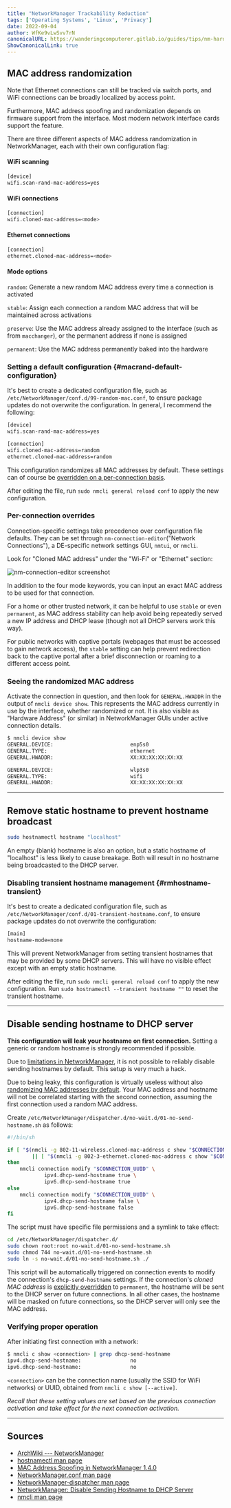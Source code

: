```yaml
---
title: "NetworkManager Trackability Reduction"
tags: ['Operating Systems', 'Linux', 'Privacy']
date: 2022-09-04
author: WfKe9vLwSvv7rN
canonicalURL: https://wanderingcomputerer.gitlab.io/guides/tips/nm-hardening/
ShowCanonicalLink: true
---
```


## MAC address randomization

Note that Ethernet connections can still be tracked via switch ports, and WiFi connections can be broadly localized by access point.

Furthermore, MAC address spoofing and randomization depends on firmware support from the interface. Most modern network interface cards support the feature.

There are three different aspects of MAC address randomization in NetworkManager, each with their own configuration flag:

#### WiFi scanning

```bash
[device]
wifi.scan-rand-mac-address=yes
```

#### WiFi connections

```bash
[connection]
wifi.cloned-mac-address=<mode>
```

#### Ethernet connections

```bash
[connection]
ethernet.cloned-mac-address=<mode>
```

#### Mode options

`random`: Generate a new random MAC address every time a connection is activated

`stable`: Assign each connection a random MAC address that will be maintained across activations

`preserve`: Use the MAC address already assigned to the interface (such as from `macchanger`), or the permanent address if none is assigned

`permanent`: Use the MAC address permanently baked into the hardware

### Setting a default configuration {#macrand-default-configuration}

It's best to create a dedicated configuration file, such as `/etc/NetworkManager/conf.d/99-random-mac.conf`, to ensure package updates do not overwrite the configuration. In general, I recommend the following:

```bash
[device]
wifi.scan-rand-mac-address=yes

[connection]
wifi.cloned-mac-address=random
ethernet.cloned-mac-address=random
```

This configuration randomizes all MAC addresses by default. These settings can of course be [overridden on a per-connection basis](#per-connection-overrides).

After editing the file, run `sudo nmcli general reload conf` to apply the new configuration.

### Per-connection overrides

Connection-specific settings take precedence over configuration file defaults. They can be set through `nm-connection-editor`("Network Connections"), a DE-specific network settings GUI, `nmtui`, or `nmcli`.

Look for "Cloned MAC address" under the "Wi-Fi" or "Ethernet" section:

![nm-connection-editor screenshot](/images/nm-connection-editor.webp)

In addition to the four mode keywords, you can input an exact MAC address to be used for that connection.

For a home or other trusted network, it can be helpful to use `stable` or even `permanent`, as MAC address stability can help avoid being repeatedly served a new IP address and DHCP lease (though not all DHCP servers work this way).

For public networks with captive portals (webpages that must be accessed to gain network access), the `stable` setting can help prevent redirection back to the captive portal after a brief disconnection or roaming to a different access point.

### Seeing the randomized MAC address

Activate the connection in question, and then look for `GENERAL.HWADDR` in the output of `nmcli device show`. This represents the MAC address currently in use by the interface, whether randomized or not. It is also visible as "Hardware Address" (or similar) in NetworkManager GUIs under active connection details.

```bash
$ nmcli device show
GENERAL.DEVICE:                         enp5s0
GENERAL.TYPE:                           ethernet
GENERAL.HWADDR:                         XX:XX:XX:XX:XX:XX

GENERAL.DEVICE:                         wlp3s0
GENERAL.TYPE:                           wifi
GENERAL.HWADDR:                         XX:XX:XX:XX:XX:XX
```

---

## Remove static hostname to prevent hostname broadcast


```bash
sudo hostnamectl hostname "localhost"
```

An empty (blank) hostname is also an option, but a static hostname of "localhost" is less likely to cause breakage. Both will result in no hostname being broadcasted to the DHCP server.

### Disabling transient hostname management {#rmhostname-transient}

It's best to create a dedicated configuration file, such as `/etc/NetworkManager/conf.d/01-transient-hostname.conf`, to ensure package updates do not overwrite the configuration:

```bash
[main]
hostname-mode=none
```

This will prevent NetworkManager from setting transient hostnames that may be provided by some DHCP servers. This will have no visible effect except with an empty static hostname.

After editing the file, run `sudo nmcli general reload conf` to apply the new configuration. Run `sudo hostnamectl --transient hostname ""` to reset the transient hostname.

---

## Disable sending hostname to DHCP server

**This configuration will leak your hostname on first connection.** Setting a generic or random hostname is strongly recommended if possible.

Due to [limitations in NetworkManager](https://gitlab.freedesktop.org/NetworkManager/NetworkManager/-/issues/584 "NetworkManager issue: No way to set dhcp-send-hostname globally"), it is not possible to reliably disable sending hostnames by default. This setup is very much a hack.

Due to being leaky, this configuration is virtually useless without also [randomizing MAC addresses by default](#macrand-default-configuration "MAC address randomization&nbsp;&mdash; Setting a default configuration"). Your MAC address and hostname will not be correlated starting with the second connection, assuming the first connection used a random MAC address.

Create `/etc/NetworkManager/dispatcher.d/no-wait.d/01-no-send-hostname.sh` as follows:

```bash
#!/bin/sh

if [ "$(nmcli -g 802-11-wireless.cloned-mac-address c show "$CONNECTION_UUID")" = 'permanent' ] \
        || [ "$(nmcli -g 802-3-ethernet.cloned-mac-address c show "$CONNECTION_UUID")" = 'permanent' ]
then
    nmcli connection modify "$CONNECTION_UUID" \
            ipv4.dhcp-send-hostname true \
            ipv6.dhcp-send-hostname true
else
    nmcli connection modify "$CONNECTION_UUID" \
            ipv4.dhcp-send-hostname false \
            ipv6.dhcp-send-hostname false
fi
```

The script must have specific file permissions and a symlink to take effect:

```bash
cd /etc/NetworkManager/dispatcher.d/
sudo chown root:root no-wait.d/01-no-send-hostname.sh
sudo chmod 744 no-wait.d/01-no-send-hostname.sh
sudo ln -s no-wait.d/01-no-send-hostname.sh ./
```

This script will be automatically triggered on connection events to modify the connection's `dhcp-send-hostname` settings. If the connection's _cloned MAC address_ is [explicitly overridden](#per-connection-overrides) to `permanent`, the hostname will be sent to the DHCP server on future connections. In all other cases, the hostname will be masked on future connections, so the DHCP server will only see the MAC address.

### Verifying proper operation

After initiating first connection with a network:

```bash
$ nmcli c show <connection> | grep dhcp-send-hostname
ipv4.dhcp-send-hostname:                no
ipv6.dhcp-send-hostname:                no
```

`<connection>` can be the connection name (usually the SSID for WiFi networks) or UUID, obtained from `nmcli c show [--active]`.

_Recall that these setting values are set based on the previous connection activation and take effect for the next connection activation._

---

## Sources
- [ArchWiki&nbsp;--- NetworkManager](https://wiki.archlinux.org/title/NetworkManager#Configuring_MAC_address_randomization)
- [hostnamectl man page](https://www.freedesktop.org/software/systemd/man/hostnamectl)
- [MAC Address Spoofing in NetworkManager 1.4.0](https://blogs.gnome.org/thaller/2016/08/26/mac-address-spoofing-in-networkmanager-1-4-0/)
- [NetworkManager.conf man page](https://networkmanager.dev/docs/api/latest/NetworkManager.conf.html)
- [NetworkManager-dispatcher man page](https://networkmanager.dev/docs/api/latest/NetworkManager-dispatcher.html)
- [NetworkManager: Disable Sending Hostname to DHCP Server](https://viliampucik.blogspot.com/2016/09/networkmanager-disable-sending-hostname.html)
- [nmcli man page](https://networkmanager.dev/docs/api/latest/nmcli.html)